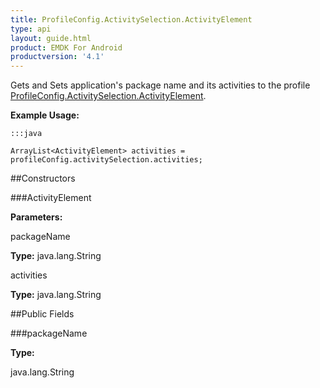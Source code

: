 ```yaml
---
title: ProfileConfig.ActivitySelection.ActivityElement
type: api
layout: guide.html
product: EMDK For Android
productversion: '4.1'
---
```



Gets and Sets application's package name and its activities to the profile [ ProfileConfig.ActivitySelection.ActivityElement](../ProfileConfig-ActivitySelection-ActivityElement).
 
 

**Example Usage:**
	
	:::java
	
	ArrayList<ActivityElement> activities = profileConfig.activitySelection.activities;
	


##Constructors

###ActivityElement



**Parameters:**

packageName



**Type:** java.lang.String

activities



**Type:** java.lang.String

##Public Fields

###packageName



**Type:**

java.lang.String









